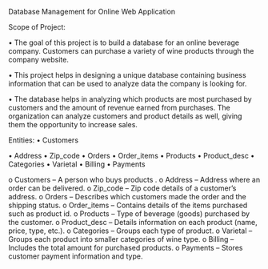Database Management for Online Web Application

Scope of Project:

•	The goal of this project is to build a database for an online beverage company. Customers can purchase a variety of wine products through the company website.

•	This project helps in designing a unique database containing business information that can be used to analyze data the company is looking for.

•	The database helps in analyzing which products are most purchased by customers and the amount of revenue earned from purchases. The organization can analyze customers and product details as well, giving them the opportunity to increase sales.


Entities:
•	Customers

•	Address
•	Zip_code
•	Orders
•	Order_items
•	Products
•	Product_desc
•	Categories
•	Varietal
•	Billing
•	Payments


o	Customers – A person who buys products .
o	Address – Address where an order can be delivered.
o	Zip_code – Zip code details of a customer’s address.
o	Orders – Describes which customers made the order and the shipping status.
o	Order_items – Contains details of the items purchased such as product id.
o	Products – Type of beverage (goods) purchased by the customer.
o	Product_desc – Details information on each product (name, price, type, etc.).
o	Categories – Groups each type of product.
o	Varietal – Groups each product into smaller categories of wine type.
o	Billing – Includes the total amount for purchased products.
o	Payments – Stores customer payment information and type.




